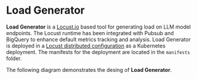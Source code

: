# Load Generator

**Load Generator** is a [Locust.io](https://locust.io/) based tool for generating load on LLM model endpoints. The Locust runtime has been integrated with Pubsub and BigQuery to enhance default metrics tracking and analysis. Load Generator is deployed in a [Locust distributed configuration](https://docs.locust.io/en/stable/running-distributed.html) as a Kubernetes deployment. The manifests for the deployment are located in the `manifests` folder.

The following diagram demonstrates the desing of **Load Generator**.

